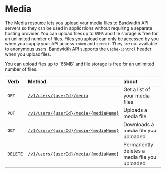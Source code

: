 
# Media
The Media resource lets you upload your media files to Bandwidth API servers so they can be used in applications without requiring a separate hosting provider. You can upload files up to `65MB` and file storage is free for an unlimited number of files. Files you upload can only be accessed by you when you supply your API access `token` and `secret`. They are not available to anonymous users. Bandwidth API supports the `Cache-Control` header when you upload files.

<aside class="alert general small">
You can upload files up to `65MB` and file storage is free for an unlimited number of files.
</aside>

| Verb                               | Method                                                            | about                                         |
|:-----------------------------------|:------------------------------------------------------------------|:----------------------------------------------|
| <code class="get">GET</code>       | [`/v1/users/{userId}/media`](getMedia.md)                         | Get a list of your media files                |
| <code class="put">PUT</code>       | [`/v1/users/{userId}/media/{mediaName}`](putMediaMediaName.md)    | Uploads a media file                          |
| <code class="get">GET</code>       | [`/v1/users/{userId}/media/{mediaName}`](getMediaMediaName.md)    | Downloads a media file you uploaded           |
| <code class="delete">DELETE</code> | [`/v1/users/{userId}/media/{mediaName}`](deleteMediaMediaName.md) | Permanently deletes a media file you uploaded |
